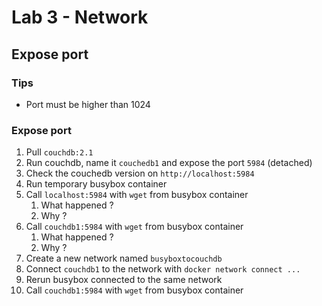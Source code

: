 # Lab 3 - Network

## Expose port

### Tips

- Port must be higher than 1024

### Expose port

1. Pull `couchdb:2.1`
2. Run couchdb, name it `couchedb1` and expose the port `5984` (detached)
3. Check the couchedb version on `http://localhost:5984`
4. Run temporary busybox container
5. Call `localhost:5984` with `wget` from busybox container
   1. What happened ?
   2. Why ?
6. Call `couchdb1:5984` with `wget` from busybox container
   1. What happened ?
   2. Why ?
7. Create a new network named `busyboxtocouchdb`
8. Connect `couchdb1` to the network with `docker network connect ...`
9. Rerun busybox connected to the same network
10. Call `couchdb1:5984` with `wget` from busybox container